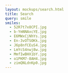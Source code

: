 ```yaml
---
layout: mockups/search.html
title: Search
query: smile
smiles:
  - 52R7t7x8CPI.jpg
  - b-YmNNAxcYE.jpg
  - E6MWxCjNhYs.jpg
  - En-3vOTSOKk.jpg
  - J6p8nfCEuS4.jpg
  - LmYcS4nwj8w.jpg
  - MmfIwBHX1bY.jpg
  - o1PKM7-8AH4.jpg
  - zimQNLdnKp0.jpg
---
```

